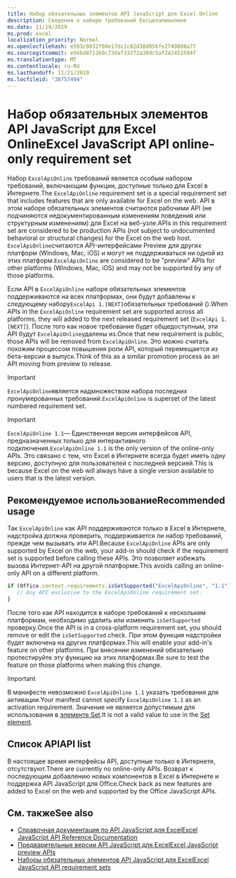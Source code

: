 ```yaml
---
title: Набор обязательных элементов API JavaScript для Excel Online
description: Сведения о наборе требований Ексцелапионлине
ms.date: 11/19/2019
ms.prod: excel
localization_priority: Normal
ms.openlocfilehash: e583c9832f04e17dc1c82d38d056fe2749888a77
ms.sourcegitcommit: e56bd8f1260c73daf33272a30dc5af242452594f
ms.translationtype: MT
ms.contentlocale: ru-RU
ms.lasthandoff: 11/21/2019
ms.locfileid: "38757494"
---
```

# <a name="excel-javascript-api-online-only-requirement-set"></a><span data-ttu-id="d6a0c-103">Набор обязательных элементов API JavaScript для Excel Online</span><span class="sxs-lookup"><span data-stu-id="d6a0c-103">Excel JavaScript API online-only requirement set</span></span>

<span data-ttu-id="d6a0c-104">Набор `ExcelApiOnline` требований является особым набором требований, включающим функции, доступные только для Excel в Интернете.</span><span class="sxs-lookup"><span data-stu-id="d6a0c-104">The `ExcelApiOnline` requirement set is a special requirement set that includes features that are only available for Excel on the web.</span></span> <span data-ttu-id="d6a0c-105">API в этом наборе обязательных элементов считаются рабочими API (не подчиняются недокументированным изменениям поведения или структурным изменениям) для Excel на веб-узле.</span><span class="sxs-lookup"><span data-stu-id="d6a0c-105">APIs in this requirement set are considered to be production APIs (not subject to undocumented behavioral or structural changes) for the Excel on the web host.</span></span> <span data-ttu-id="d6a0c-106">`ExcelApiOnline`считаются API-интерфейсами Preview для других платформ (Windows, Mac, iOS) и могут не поддерживаться ни одной из этих платформ.</span><span class="sxs-lookup"><span data-stu-id="d6a0c-106">`ExcelApiOnline` are considered to be "preview" APIs for other platforms (Windows, Mac, iOS) and may not be supported by any of those platforms.</span></span>

<span data-ttu-id="d6a0c-107">Если API в `ExcelApiOnline` наборе обязательных элементов поддерживаются на всех платформах, они будут добавлены к следующему набору`ExcelApi 1.[NEXT]`обязательных требований ().</span><span class="sxs-lookup"><span data-stu-id="d6a0c-107">When APIs in the `ExcelApiOnline` requirement set are supported across all platforms, they will added to the next released requirement set (`ExcelApi 1.[NEXT]`).</span></span> <span data-ttu-id="d6a0c-108">После того как новое требование будет общедоступным, эти API будут `ExcelApiOnline`удалены из.</span><span class="sxs-lookup"><span data-stu-id="d6a0c-108">Once that new requirement is public, those APIs will be removed from `ExcelApiOnline`.</span></span> <span data-ttu-id="d6a0c-109">Это можно считать похожим процессом повышения роли API, который перемещается из бета-версии в выпуск.</span><span class="sxs-lookup"><span data-stu-id="d6a0c-109">Think of this as a similar promotion process as an API moving from preview to release.</span></span>

> [!IMPORTANT]
> <span data-ttu-id="d6a0c-110">`ExcelApiOnline`является надмножеством набора последних пронумерованных требований.</span><span class="sxs-lookup"><span data-stu-id="d6a0c-110">`ExcelApiOnline` is superset of the latest numbered requirement set.</span></span>

> [!IMPORTANT]
> <span data-ttu-id="d6a0c-111">`ExcelApiOnline 1.1`— Единственная версия интерфейсов API, предназначенных только для интерактивного подключения.</span><span class="sxs-lookup"><span data-stu-id="d6a0c-111">`ExcelApiOnline 1.1` is the only version of the online-only APIs.</span></span> <span data-ttu-id="d6a0c-112">Это связано с тем, что Excel в Интернете всегда будет иметь одну версию, доступную для пользователей с последней версией.</span><span class="sxs-lookup"><span data-stu-id="d6a0c-112">This is because Excel on the web will always have a single version available to users that is the latest version.</span></span>

## <a name="recommended-usage"></a><span data-ttu-id="d6a0c-113">Рекомендуемое использование</span><span class="sxs-lookup"><span data-stu-id="d6a0c-113">Recommended usage</span></span>

<span data-ttu-id="d6a0c-114">Так `ExcelApiOnline` как API поддерживаются только в Excel в Интернете, надстройка должна проверить, поддерживается ли набор требований, прежде чем вызывать эти API.</span><span class="sxs-lookup"><span data-stu-id="d6a0c-114">Because `ExcelApiOnline` APIs are only supported by Excel on the web, your add-in should check if the requirement set is supported before calling these APIs.</span></span> <span data-ttu-id="d6a0c-115">Это позволяет избежать вызова Интернет-API на другой платформе.</span><span class="sxs-lookup"><span data-stu-id="d6a0c-115">This avoids calling an online-only API on a different platform.</span></span>

```js
if (Office.context.requirements.isSetSupported("ExcelApiOnline", "1.1")) {
   // Any API exclusive to the ExcelApiOnline requirement set.
}
```

<span data-ttu-id="d6a0c-116">После того как API находится в наборе требований к нескольким платформам, необходимо удалить или изменить `isSetSupported` проверку.</span><span class="sxs-lookup"><span data-stu-id="d6a0c-116">Once the API is in a cross-platform requirement set, you should remove or edit the `isSetSupported` check.</span></span> <span data-ttu-id="d6a0c-117">При этом функция надстройки будет включена на других платформах.</span><span class="sxs-lookup"><span data-stu-id="d6a0c-117">This will enable your add-in's feature on other platforms.</span></span> <span data-ttu-id="d6a0c-118">При внесении изменений обязательно протестируйте эту функцию на этих платформах.</span><span class="sxs-lookup"><span data-stu-id="d6a0c-118">Be sure to test the feature on those platforms when making this change.</span></span>

> [!IMPORTANT]
> <span data-ttu-id="d6a0c-119">В манифесте невозможно `ExcelApiOnline 1.1` указать требования для активации.</span><span class="sxs-lookup"><span data-stu-id="d6a0c-119">Your manifest cannot specify `ExcelApiOnline 1.1` as an activation requirement.</span></span> <span data-ttu-id="d6a0c-120">Значение не является допустимым для использования в [элементе Set](../manifest/set.md).</span><span class="sxs-lookup"><span data-stu-id="d6a0c-120">It is not a valid value to use in the [Set element](../manifest/set.md).</span></span>

## <a name="api-list"></a><span data-ttu-id="d6a0c-121">Список API</span><span class="sxs-lookup"><span data-stu-id="d6a0c-121">API list</span></span>

<span data-ttu-id="d6a0c-122">В настоящее время интерфейсы API, доступные только в Интернете, отсутствуют.</span><span class="sxs-lookup"><span data-stu-id="d6a0c-122">There are currently no online-only APIs.</span></span> <span data-ttu-id="d6a0c-123">Возврат к последующим добавлению новых компонентов в Excel в Интернете и поддержка API JavaScript для Office.</span><span class="sxs-lookup"><span data-stu-id="d6a0c-123">Check back as new features are added to Excel on the web and supported by the Office JavaScript APIs.</span></span>

## <a name="see-also"></a><span data-ttu-id="d6a0c-124">См. также</span><span class="sxs-lookup"><span data-stu-id="d6a0c-124">See also</span></span>

- [<span data-ttu-id="d6a0c-125">Справочная документация по API JavaScript для Excel</span><span class="sxs-lookup"><span data-stu-id="d6a0c-125">Excel JavaScript API Reference Documentation</span></span>](/javascript/api/excel?view=excel-js-online)
- [<span data-ttu-id="d6a0c-126">Предварительные версии API JavaScript для Excel</span><span class="sxs-lookup"><span data-stu-id="d6a0c-126">Excel JavaScript preview APIs</span></span>](./excel-preview-apis.md)
- [<span data-ttu-id="d6a0c-127">Наборы обязательных элементов API JavaScript для Excel</span><span class="sxs-lookup"><span data-stu-id="d6a0c-127">Excel JavaScript API requirement sets</span></span>](./excel-api-requirement-sets.md)